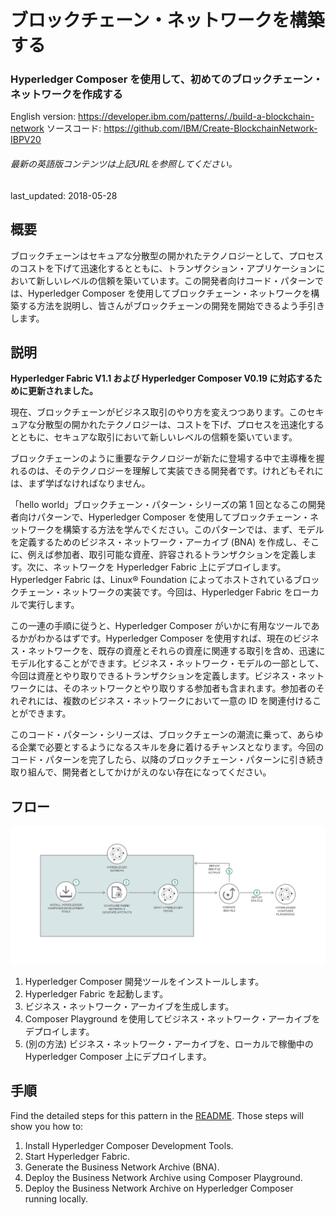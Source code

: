 # ブロックチェーン・ネットワークを構築する

### Hyperledger Composer を使用して、初めてのブロックチェーン・ネットワークを作成する

English version: https://developer.ibm.com/patterns/./build-a-blockchain-network
  ソースコード: https://github.com/IBM/Create-BlockchainNetwork-IBPV20

###### 最新の英語版コンテンツは上記URLを参照してください。
last_updated: 2018-05-28

 
## 概要

ブロックチェーンはセキュアな分散型の開かれたテクノロジーとして、プロセスのコストを下げて迅速化するとともに、トランザクション・アプリケーションにおいて新しいレベルの信頼を築いています。この開発者向けコード・パターンでは、Hyperledger Composer を使用してブロックチェーン・ネットワークを構築する方法を説明し、皆さんがブロックチェーンの開発を開始できるよう手引きします。

## 説明

**Hyperledger Fabric V1.1 および Hyperledger Composer V0.19 に対応するために更新されました。**

現在、ブロックチェーンがビジネス取引のやり方を変えつつあります。このセキュアな分散型の開かれたテクノロジーは、コストを下げ、プロセスを迅速化するとともに、セキュアな取引において新しいレベルの信頼を築いています。

ブロックチェーンのように重要なテクノロジーが新たに登場する中で主導権を握れるのは、そのテクノロジーを理解して実装できる開発者です。けれどもそれには、まず学ばなければなりません。    

「hello world」ブロックチェーン・パターン・シリーズの第 1 回となるこの開発者向けパターンで、Hyperledger Composer を使用してブロックチェーン・ネットワークを構築する方法を学んでください。このパターンでは、まず、モデルを定義するためのビジネス・ネットワーク・アーカイブ (BNA) を作成し、そこに、例えば参加者、取引可能な資産、許容されるトランザクションを定義します。次に、ネットワークを Hyperledger Fabric 上にデプロイします。Hyperledger Fabric は、Linux&reg; Foundation によってホストされているブロックチェーン・ネットワークの実装です。今回は、Hyperledger Fabric をローカルで実行します。

この一連の手順に従うと、Hyperledger Composer がいかに有用なツールであるかがわかるはずです。Hyperledger Composer を使用すれば、現在のビジネス・ネットワークを、既存の資産とそれらの資産に関連する取引を含め、迅速にモデル化することができます。ビジネス・ネットワーク・モデルの一部として、今回は資産とやり取りできるトランザクションを定義します。ビジネス・ネットワークには、そのネットワークとやり取りする参加者も含まれます。参加者のそれぞれには、複数のビジネス・ネットワークにおいて一意の ID を関連付けることができます。

このコード・パターン・シリーズは、ブロックチェーンの潮流に乗って、あらゆる企業で必要とするようになるスキルを身に着けるチャンスとなります。今回のコード・パターンを完了したら、以降のブロックチェーン・パターンに引き続き取り組んで、開発者としてかけがえのない存在になってください。

## フロー

![フロー](./images/arch-blockchain-network1.png)

1. Hyperledger Composer 開発ツールをインストールします。
2. Hyperledger Fabric を起動します。
3. ビジネス・ネットワーク・アーカイブを生成します。
4. Composer Playground を使用してビジネス・ネットワーク・アーカイブをデプロイします。
5. (別の方法) ビジネス・ネットワーク・アーカイブを、ローカルで稼働中の Hyperledger Composer 上にデプロイします。

## 手順

Find the detailed steps for this pattern in the [README](https://github.com/IBM/BlockchainNetwork-CompositeJourney/blob/master/README.md). Those steps will show you how to:

1. Install Hyperledger Composer Development Tools.
1. Start Hyperledger Fabric.
1. Generate the Business Network Archive (BNA).
1. Deploy the Business Network Archive using Composer Playground.
1. Deploy the Business Network Archive on Hyperledger Composer running locally.
